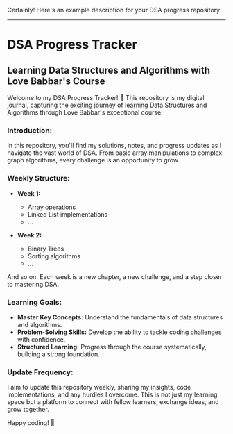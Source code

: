 Certainly! Here's an example description for your DSA progress repository:

---

# DSA Progress Tracker

## Learning Data Structures and Algorithms with Love Babbar's Course

Welcome to my DSA Progress Tracker! 🚀 This repository is my digital journal, capturing the exciting journey of learning Data Structures and Algorithms through Love Babbar's exceptional course.

### Introduction:

In this repository, you'll find my solutions, notes, and progress updates as I navigate the vast world of DSA. From basic array manipulations to complex graph algorithms, every challenge is an opportunity to grow.

### Weekly Structure:

- **Week 1:**
  - Array operations
  - Linked List implementations
  - ...

- **Week 2:**
  - Binary Trees
  - Sorting algorithms
  - ...

And so on. Each week is a new chapter, a new challenge, and a step closer to mastering DSA.

### Learning Goals:

- **Master Key Concepts:** Understand the fundamentals of data structures and algorithms.
- **Problem-Solving Skills:** Develop the ability to tackle coding challenges with confidence.
- **Structured Learning:** Progress through the course systematically, building a strong foundation.

### Update Frequency:

I aim to update this repository weekly, sharing my insights, code implementations, and any hurdles I overcome. This is not just my learning space but a platform to connect with fellow learners, exchange ideas, and grow together.



 Happy coding! 🚀
